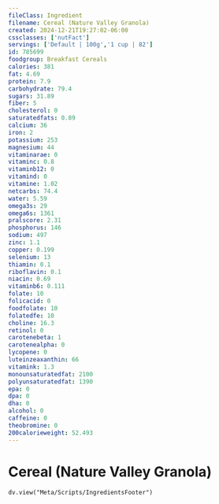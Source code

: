 ```yaml
---
fileClass: Ingredient
filename: Cereal (Nature Valley Granola)
created: 2024-12-21T19:27:02-06:00
cssclasses: ['nutFact']
servings: ['Default | 100g','1 cup | 82']
id: 785699
foodgroup: Breakfast Cereals
calories: 381
fat: 4.69
protein: 7.9
carbohydrate: 79.4
sugars: 31.89
fiber: 5
cholesterol: 0
saturatedfats: 0.89
calcium: 36
iron: 2
potassium: 253
magnesium: 44
vitaminarae: 0
vitaminc: 0.8
vitaminb12: 0
vitamind: 0
vitamine: 1.02
netcarbs: 74.4
water: 5.59
omega3s: 29
omega6s: 1361
pralscore: 2.31
phosphorus: 146
sodium: 497
zinc: 1.1
copper: 0.199
selenium: 13
thiamin: 0.1
riboflavin: 0.1
niacin: 0.69
vitaminb6: 0.111
folate: 10
folicacid: 0
foodfolate: 10
folatedfe: 10
choline: 16.3
retinol: 0
carotenebeta: 1
carotenealpha: 0
lycopene: 0
luteinzeaxanthin: 66
vitamink: 1.3
monounsaturatedfat: 2100
polyunsaturatedfat: 1390
epa: 0
dpa: 0
dha: 0
alcohol: 0
caffeine: 0
theobromine: 0
200calorieweight: 52.493
---
```


# Cereal (Nature Valley Granola)

```dataviewjs
dv.view("Meta/Scripts/IngredientsFooter")
```